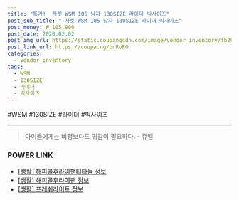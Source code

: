```yaml
--- 
title: "특가!  자켓 WSM 105 남자 130SIZE 라이더 빅사이즈" 
post_sub_title: " 자켓 WSM 105 남자 130SIZE 라이더 빅사이즈" 
post_money: ₩ 105,900 
post_date: 2020.02.02 
post_img_url: https://static.coupangcdn.com/image/vendor_inventory/fb29/7e3b6c1a8086d807199e527e4ed86572e99f5bfd7564248f7cf08e764807.jpg 
post_link_url: https://coupa.ng/bnRoRO 
categories: 
  - vendor_inventory 
tags: 
  - WSM 
  - 130SIZE 
  - 라이더 
  - 빅사이즈 
--- 
```

  #WSM #130SIZE #라이더 #빅사이즈 
<hr> 

> 아이들에게는 비평보다도 귀감이 필요하다. - 쥬벨 


### POWER LINK

* <a href="https://blog.naver.com/santokki14/221773482479" target="_blank"> [생활] 해피콜후라이팬티타늄 정보 </a>
* <a href="https://blog.naver.com/sakai111/221759285010" target="_blank"> [생활] 해피콜후라이팬 정보 </a>
* <a href="https://blog.naver.com/santokki14/221767254596" target="_blank"> [생활] 프레쉬라이트 정보 </a>
